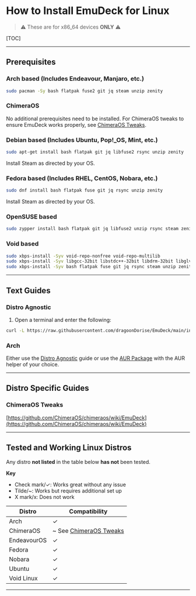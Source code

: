 # How to Install EmuDeck for Linux

> ⚠️ These are for x86_64 devices **ONLY** ⚠️

[TOC]

***

## Prerequisites 

### Arch based (Includes Endeavour, Manjaro, etc.)

```sh
sudo pacman -Sy bash flatpak fuse2 git jq steam unzip zenity     
```

### ChimeraOS

No additional prerequisites need to be installed. For ChimeraOS tweaks to ensure EmuDeck works properly, see [ChimeraOS Tweaks](#chimeraos-tweaks). 

### Debian based (Includes Ubuntu, Pop!_OS, Mint, etc.)

```sh
sudo apt-get install bash flatpak git jq libfuse2 rsync unzip zenity      
```

Install Steam as directed by your OS.

### Fedora based (Includes RHEL, CentOS, Nobara, etc.)

```sh
sudo dnf install bash flatpak fuse git jq rsync unzip zenity   
```

Install Steam as directed by your OS.

### OpenSUSE based

```sh
sudo zypper install bash flatpak git jq libfuse2 unzip rsync steam zenity
```

### Void based

```sh
sudo xbps-install -Syv void-repo-nonfree void-repo-multilib
sudo xbps-install -Syv libgcc-32bit libstdc++-32bit libdrm-32bit libglvnd-32bit mesa-dri-32bit
sudo xbps-install -Syv bash flatpak fuse git jq rsync steam unzip zenity jq xmlstarlet
```

***

## Text Guides

### Distro Agnostic 

1. Open a terminal and enter the following:

```sh
curl -L https://raw.githubusercontent.com/dragoonDorise/EmuDeck/main/install.sh | bash
```

### Arch

Either use the [Distro Agnostic](#distro-agnostic) guide or use the [AUR Package](https://aur.archlinux.org/packages/emudeck) with the AUR helper of your choice.

***

## Distro Specific Guides

### ChimeraOS Tweaks

[https://github.com/ChimeraOS/chimeraos/wiki/EmuDeck](https://github.com/ChimeraOS/chimeraos/wiki/EmuDeck)

***

## Tested and Working Linux Distros

Any distro **not listed** in the table below **has not** been tested. 

**Key**

* Check mark/✓: Works great without any issue
* Tilde/~: Works but requires additional set up
* X mark/x: Does not work

| Distro      | Compatibility                 |
|-------------|-------------------------------|
| Arch        | ✓                             |
| ChimeraOS   | ~ See [ChimeraOS Tweaks](#chimeraos-tweaks) |
| EndeavourOS | ✓                             |
| Fedora      | ✓                             |
| Nobara      | ✓                             |
| Ubuntu      | ✓                             |
| Void Linux  | ✓                             |

***

